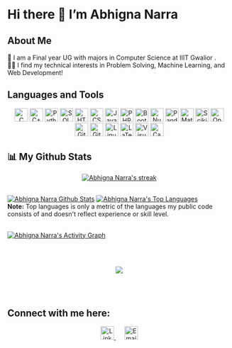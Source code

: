 # Hi there 👋 I’m Abhigna Narra 

## About Me

🔭 I am a Final year UG with majors in Computer Science at IIIT Gwalior .<br>
👩‍💻 I find my technical interests in Problem Solving, Machine Learning, and Web Development!

## Languages and Tools
<p align="center">
  <!-- C -->
  <img height="30" src="https://img.shields.io/badge/C-00599C?style=for-the-badge&logo=C&logoColor=white" alt="C">
  <!-- C++ -->
  <img height="30" src="https://img.shields.io/badge/C++-00599C?style=for-the-badge&logo=C%2B%2B&logoColor=white" alt="C++">
  <!-- Python -->
  <img height="30" src="https://img.shields.io/badge/Python-3776AB?style=for-the-badge&logo=python&logoColor=white" alt="Python">
  <!-- SQL -->
  <img height="30" src="https://img.shields.io/badge/SQL-4479A1?style=for-the-badge&logo=mysql&logoColor=white" alt="SQL">
  <!-- HTML -->
  <img height="30" src="https://img.shields.io/badge/HTML5-E34F26?style=for-the-badge&logo=html5&logoColor=white" alt="HTML5">
  <!-- CSS -->
  <img height="30" src="https://img.shields.io/badge/CSS3-1572B6?style=for-the-badge&logo=css3&logoColor=white" alt="CSS3">
  <!-- JavaScript -->
  <img height="30" src="https://img.shields.io/badge/JavaScript-F7DF1E?style=for-the-badge&logo=javascript&logoColor=black" alt="JavaScript">
  <!-- PHP -->
  <img height="30" src="https://img.shields.io/badge/PHP-777BB4?style=for-the-badge&logo=php&logoColor=white" alt="PHP">
  <!-- Bootstrap -->
  <img height="30" src="https://img.shields.io/badge/Bootstrap-563D7C?style=for-the-badge&logo=bootstrap&logoColor=white" alt="Bootstrap">
  <!-- NumPy -->
  <img height="30" src="https://img.shields.io/badge/NumPy-013243?style=for-the-badge&logo=numpy&logoColor=white" alt="NumPy">
  <!-- Pandas -->
  <img height="30" src="https://img.shields.io/badge/Pandas-150458?style=for-the-badge&logo=pandas&logoColor=white" alt="Pandas">
  <!-- Matplotlib -->
  <img height="30" src="https://img.shields.io/badge/Matplotlib-3776AB?style=for-the-badge&logo=matplotlib&logoColor=white" alt="Matplotlib">
  <!-- Scikit-Learn -->
  <img height="30" src="https://img.shields.io/badge/Scikit--Learn-F7931E?style=for-the-badge&logo=scikit-learn&logoColor=white" alt="Scikit-Learn">
  <!-- OpenCV -->
  <img height="30" src="https://img.shields.io/badge/OpenCV-5C3EE8?style=for-the-badge&logo=opencv&logoColor=white" alt="OpenCV">
  <!-- Git -->
  <img height="30" src="https://img.shields.io/badge/Git-F05032?style=for-the-badge&logo=git&logoColor=white" alt="Git">
  <!-- GitHub -->
  <img height="30" src="https://img.shields.io/badge/GitHub-181717?style=for-the-badge&logo=github&logoColor=white" alt="GitHub">
  <!-- Linux -->
  <img height="30" src="https://img.shields.io/badge/Linux-FCC624?style=for-the-badge&logo=linux&logoColor=black" alt="Linux">
  <!-- LaTeX -->
  <img height="30" src="https://img.shields.io/badge/LaTeX-008080?style=for-the-badge&logo=latex&logoColor=white" alt="LaTeX">
  <!-- Visual Studio Code -->
  <img height="30" src="https://img.shields.io/badge/Visual%20Studio%20Code-007ACC?style=for-the-badge&logo=visual-studio-code&logoColor=white" alt="Visual Studio Code">
  <!-- Canva -->
  <img height="30" src="https://img.shields.io/badge/Canva-00C4CC?style=for-the-badge&logo=canva&logoColor=white" alt="Canva">
</p>




## 📊 My Github Stats
<p align="center">
    <a href="https://github.com/SubhamRaoniar28/github-readme-streak-stats">
        <img title="🔥 Get streak stats for your profile at git.io/streak-stats" alt="Abhigna Narra's streak" src="https://github-readme-streak-stats.herokuapp.com/?user=narraabhigna&theme=black-ice&hide_border=true&stroke=0000&background=060A0CD0"/>
    </a>
</p>

  <br/>
    <a href="https://github.com/SubhamRaoniar28/github-readme-stats"><img alt="Abhigna Narra Github Stats" src="https://github-readme-stats.vercel.app/api?username=narraabhigna&show_icons=true&count_private=true&theme=react&hide_border=true&bg_color=0D1117" /></a>
  <a href="https://github.com//github-readme-stats"><img alt="Abhigna Narra's Top Languages" src="https://github-readme-stats.vercel.app/api/top-langs/?username=narraabhigna&langs_count=8&count_private=true&layout=compact&theme=react&hide_border=true&bg_color=0D1117" /></a>
  <br/>
  <b>Note:</b> Top languages is only a metric of the languages my public code consists of and doesn't reflect experience or skill level.


<br/>
<br/>

<a href="https://github.com/ashutosh00710/github-readme-activity-graph"><img alt="Abhigna Narra's Activity Graph" src="https://github-readme-activity-graph.vercel.app/graph?username=narraabhigna&bg_color=0D1117&color=5BCDEC&line=5BCDEC&point=FFFFFF&hide_border=true" /></a>

<br/>
<br/>
<div align="center">
 
[![](https://visitcount.itsvg.in/api?id=narraabhigna&label=Profile%20Views&color=0&pretty=false)](https://visitcount.itsvg.in)
</div>

<br/>
<br/>

## Connect with me here:

<p align="center">
  <a href="https://www.linkedin.com/in/abhigna-narra-05873b231/" target="_blank">
    <img height="30" src="https://img.shields.io/badge/LinkedIn-0077B5?style=for-the-badge&logo=linkedin&logoColor=white" alt="LinkedIn">
  </a>
  &nbsp;&nbsp;&nbsp;&nbsp;
  <a href="mailto:narraabhigna@gmail.com" target="_blank">
    <img height="30" src="https://img.shields.io/badge/Email-D14836?style=for-the-badge&logo=gmail&logoColor=white" alt="Email">
  </a>
</p>
